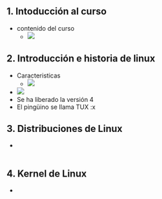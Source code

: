 ## 1. Intoducción al curso
- contenido del curso
  - ![](https://trello-attachments.s3.amazonaws.com/5da0d7fb764b8b74e4c44bc9/962x527/f012bd623e7c5e1ab9b6960d4f52d20e/image.png)
## 2. Introducción e historia de linux
- Caracteristicas
  - ![](https://trello-attachments.s3.amazonaws.com/5da0d7fb764b8b74e4c44bc9/821x387/ded346e1d4ac9269c1cc487eba952c40/image.png)
- ![](https://trello-attachments.s3.amazonaws.com/5da0d7fb764b8b74e4c44bc9/953x531/4382ad553ae9b70cbe41f8c29a367253/image.png)
- Se ha liberado la versión 4
- El pingüino se llama TUX :x 
## 3. Distribuciones de Linux
- 
```js
```
## 4. Kernel de Linux
- 
```js
```